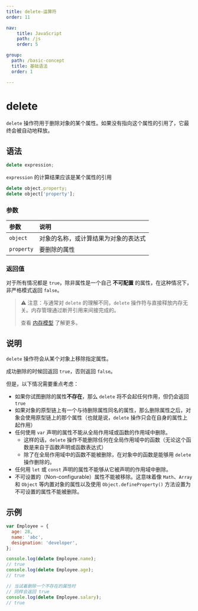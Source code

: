 ```yaml
---
title: delete-运算符
order: 11

nav:
    title: JavaScript
    path: /js
    order: 5

group:
  path: /basic-concept
  title: 基础语法
  order: 1

---
```



# delete

`delete` 操作符用于删除对象的某个属性。如果没有指向这个属性的引用了，它最终会被自动地释放。

## 语法

```js
delete expression;
```

`expression` 的计算结果应该是某个属性的引用

```js
delete object.property;
delete object['property'];
```

### 参数

| 参数       | 说明                                 |
| :--------- | :----------------------------------- |
| `object`   | 对象的名称，或计算结果为对象的表达式 |
| `property` | 要删除的属性                         |

### 返回值

对于所有情况都是 `true`，除非属性是一个自己 **不可配置** 的属性，在这种情况下，非严格模式返回 `false`。

> ⚠️ 注意：与通常对 `delete` 的理解不同，`delete` 操作符与直接释放内存无关。内存管理通过断开引用来间接完成的。
>
> 查看 [内存模型](../../../core-modules/executable-code-and-execution-contexts/memory-management/memory-model) 了解更多。

## 说明

`delete` 操作符会从某个对象上移除指定属性。

成功删除的时候回返回 `true`，否则返回 `false`。

但是，以下情况需要重点考虑：

- 如果你试图删除的属性**不存在**，那么 `delete` 将不会起任何作用，但仍会返回 `true`
- 如果对象的原型链上有一个与待删除属性同名的属性，那么删除属性之后，对象会使用原型链上的那个属性（也就是说，`delete` 操作只会在自身的属性上起作用）
- 任何使用 `var` 声明的属性不能从全局作用域或函数的作用域中删除。
  - 这样的话，`delete` 操作不能删除任何在全局作用域中的函数（无论这个函数是来自于函数声明或函数表达式）
  - 除了在全局作用域中的函数不能被删除，在对象中的函数是能够用 `delete` 操作删除的。
- 任何用 `let` 或 `const` 声明的属性不能够从它被声明的作用域中删除。
- 不可设置的（Non-configurable）属性不能被移除。这意味着像 `Math`、`Array` 和 `Object` 等内置对象的属性以及使用 `Object.defineProperty()` 方法设置为不可设置的属性不能被删除。

## 示例

```js
var Employee = {
  age: 28,
  name: 'abc',
  designation: 'developer',
};

console.log(delete Employee.name);
// true
console.log(delete Employee.age);
// true

// 当试着删除一个不存在的属性时
// 同样会返回 true
console.log(delete Employee.salary);
// true
```

